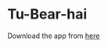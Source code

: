 # Tu-Bear-hai
Download the app from [here](https://drive.google.com/file/d/1siG1lDf1waGJsfGpdcs248PAmh_Tpgjl/view?usp=sharing)
